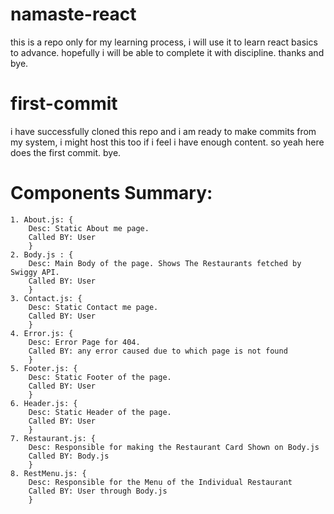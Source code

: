 # namaste-react
this is a repo only for my learning process, i will use it to learn react basics to advance. hopefully i will be able to complete it with discipline. thanks and bye.
# first-commit
i have successfully cloned this repo and i am ready to make commits from my system, i might host this too if i feel i have enough content. so yeah here does the first commit. bye.
# Components Summary:
    1. About.js: {
        Desc: Static About me page. 
        Called BY: User
        } 
    2. Body.js : {
        Desc: Main Body of the page. Shows The Restaurants fetched by Swiggy API.
        Called BY: User
        }
    3. Contact.js: {
        Desc: Static Contact me page.
        Called BY: User
        }
    4. Error.js: {
        Desc: Error Page for 404.
        Called BY: any error caused due to which page is not found
        }
    5. Footer.js: {
        Desc: Static Footer of the page.
        Called BY: User
        }
    6. Header.js: {
        Desc: Static Header of the page.
        Called BY: User
        }
    7. Restaurant.js: {
        Desc: Responsible for making the Restaurant Card Shown on Body.js
        Called BY: Body.js
        }
    8. RestMenu.js: {
        Desc: Responsible for the Menu of the Individual Restaurant
        Called BY: User through Body.js
        }
